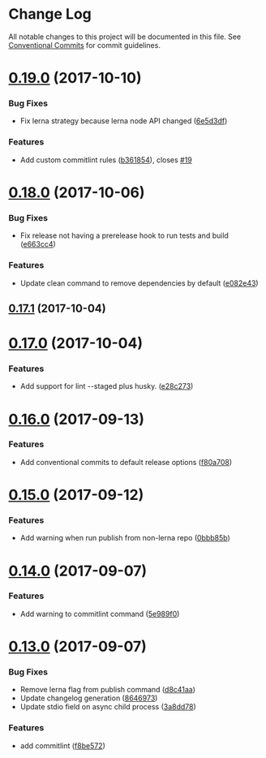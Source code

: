 # Change Log
All notable changes to this project will be documented in this file.
See [Conventional Commits](https://conventionalcommits.org) for commit guidelines.
<a name="0.19.0"></a>
# [0.19.0](https://gitlab.fftech.info/mondrian/core-scripts/compare/v0.18.0...v0.19.0) (2017-10-10)


### Bug Fixes

* Fix lerna strategy because lerna node API changed ([6e5d3df](https://gitlab.fftech.info/mondrian/core-scripts/commit/6e5d3df))


### Features

* Add custom commitlint rules ([b361854](https://gitlab.fftech.info/mondrian/core-scripts/commit/b361854)), closes [#19](https://gitlab.fftech.info/mondrian/core-scripts/issues/19)



<a name="0.18.0"></a>
# [0.18.0](https://gitlab.fftech.info/mondrian/core-scripts/compare/v0.17.1...v0.18.0) (2017-10-06)


### Bug Fixes

* Fix release not having a prerelease hook to run tests and build ([e663cc4](https://gitlab.fftech.info/mondrian/core-scripts/commit/e663cc4))


### Features

* Update clean command to remove dependencies by default ([e082e43](https://gitlab.fftech.info/mondrian/core-scripts/commit/e082e43))



<a name="0.17.1"></a>
## [0.17.1](https://gitlab.fftech.info/mondrian/core-scripts/compare/v0.17.0...v0.17.1) (2017-10-04)



<a name="0.17.0"></a>
# [0.17.0](https://gitlab.fftech.info/mondrian/core-scripts/compare/v0.16.0...v0.17.0) (2017-10-04)


### Features

* Add support for lint --staged plus husky. ([e28c273](https://gitlab.fftech.info/mondrian/core-scripts/commit/e28c273))



<a name="0.16.0"></a>
# [0.16.0](https://gitlab.fftech.info/mondrian/core-scripts/compare/v0.15.0...v0.16.0) (2017-09-13)


### Features

* Add conventional commits to default release options ([f80a708](https://gitlab.fftech.info/mondrian/core-scripts/commit/f80a708))



<a name="0.15.0"></a>
# [0.15.0](https://gitlab.fftech.info/mondrian/core-scripts/compare/v0.14.0...v0.15.0) (2017-09-12)


### Features

* Add warning when run publish from non-lerna repo ([0bbb85b](https://gitlab.fftech.info/mondrian/core-scripts/commit/0bbb85b))



<a name="0.14.0"></a>
# [0.14.0](https://gitlab.fftech.info/mondrian/core-scripts/compare/v0.13.0...v0.14.0) (2017-09-07)


### Features

* Add warning to commitlint command ([5e989f0](https://gitlab.fftech.info/mondrian/core-scripts/commit/5e989f0))



<a name="0.13.0"></a>
# [0.13.0](https://gitlab.fftech.info/mondrian/core-scripts/compare/v0.12.5...v0.13.0) (2017-09-07)


### Bug Fixes

* Remove lerna flag from publish command ([d8c41aa](https://gitlab.fftech.info/mondrian/core-scripts/commit/d8c41aa))
* Update changelog generation ([8646973](https://gitlab.fftech.info/mondrian/core-scripts/commit/8646973))
* Update stdio field on async child process ([3a8dd78](https://gitlab.fftech.info/mondrian/core-scripts/commit/3a8dd78))


### Features

* add commitlint ([f8be572](https://gitlab.fftech.info/mondrian/core-scripts/commit/f8be572))

